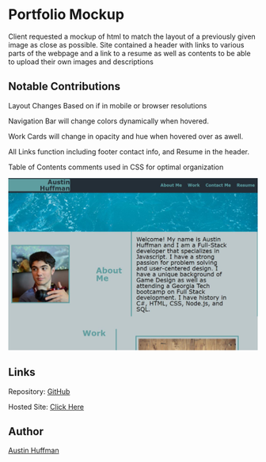 # Portfolio Mockup
Client requested a mockup of html to match the layout of a previously given image as close as possible. Site contained a header with links to various parts of the webpage and a link to a resume as well as contents to be able to upload their own images and descriptions

## Notable Contributions
Layout Changes Based on if in mobile or browser resolutions

Navigation Bar will change colors dynamically when hovered.

Work Cards will change in opacity and hue when hovered over as awell. 

All Links function including footer contact info, and Resume in the header. 

Table of Contents comments used in CSS for optimal organization

![Site Overview.](https://github.com/ahuffma2/PortfolioMockup/blob/main/assets/images/portfolio%20example.JPG)
## Links
Repository: [GitHub](https://github.com/ahuffma2/PortfolioMockup) 

Hosted Site: [Click Here](https://ahuffma2.github.io/PortfolioMockup/)

## Author
[Austin Huffman](https://github.com/ahuffma2/PortfolioMockup)
